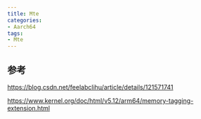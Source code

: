 ```yaml
---
title: Mte
categories: 
- Aarch64
tags:
- Mte
---
```


## 参考
https://blog.csdn.net/feelabclihu/article/details/121571741

https://www.kernel.org/doc/html/v5.12/arm64/memory-tagging-extension.html

